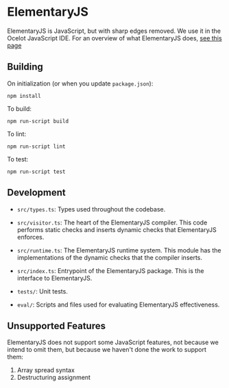 # ElementaryJS

ElementaryJS is JavaScript, but with sharp edges removed. We use it
in the Ocelot JavaScript IDE. For an overview of what ElementaryJS does,
[see this page](https://umass-compsci220.github.io/Ocelot/)

## Building

On initialization (or when you update `package.json`):

    npm install

To build:

    npm run-script build

To lint:

    npm run-script lint

To test:

    npm run-script test

## Development

- `src/types.ts`: Types used throughout the codebase.

- `src/visitor.ts`: The heart of the ElementaryJS compiler. This code performs static checks and inserts dynamic checks that ElementaryJS enforces.

- `src/runtime.ts`: The ElementaryJS runtime system. This module has the implementations of the dynamic checks that the compiler inserts.

- `src/index.ts`: Entrypoint of the ElementaryJS package. This is the interface to ElementaryJS.

- `tests/`: Unit tests.

- `eval/`: Scripts and files used for evaluating ElementaryJS effectiveness.

## Unsupported Features

ElementaryJS does not support some JavaScript features, not because we intend to omit them, but because we haven't done the work to support them:

1. Array spread syntax
2. Destructuring assignment
